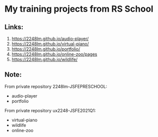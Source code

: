 # My training projects from RS School  

## Links:  
1) https://2248lm.github.io/audio-player/  
2) https://2248lm.github.io/virtual-piano/  
3) https://2248lm.github.io/portfolio/  
4) https://2248lm.github.io/online-zoo/pages  
5) https://2248lm.github.io/wildlife/  

## Note:  
From private repository 2248lm-JSFEPRESCHOOL:  
* audio-player  
* portfolio  

From private repository ux2248-JSFE2021Q1:  
* virtual-piano  
* wildlife  
* online-zoo  
